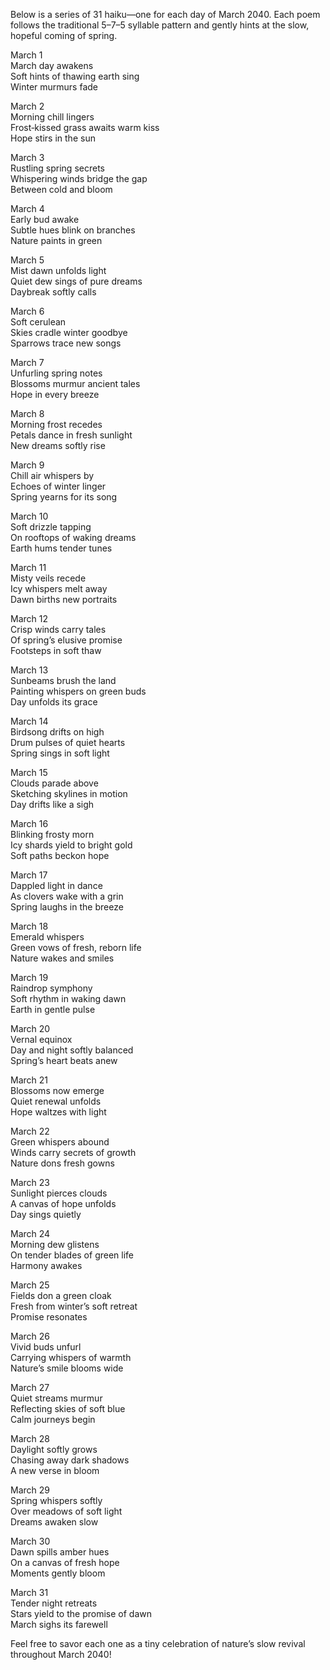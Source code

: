 Below is a series of 31 haiku—one for each day of March 2040. Each poem follows the traditional 5–7–5 syllable pattern and gently hints at the slow, hopeful coming of spring.

March 1  
March day awakens  
Soft hints of thawing earth sing  
Winter murmurs fade

March 2  
Morning chill lingers  
Frost‐kissed grass awaits warm kiss  
Hope stirs in the sun

March 3  
Rustling spring secrets  
Whispering winds bridge the gap  
Between cold and bloom

March 4  
Early bud awake  
Subtle hues blink on branches  
Nature paints in green

March 5  
Mist dawn unfolds light  
Quiet dew sings of pure dreams  
Daybreak softly calls

March 6  
Soft cerulean  
Skies cradle winter goodbye  
Sparrows trace new songs

March 7  
Unfurling spring notes  
Blossoms murmur ancient tales  
Hope in every breeze

March 8  
Morning frost recedes  
Petals dance in fresh sunlight  
New dreams softly rise

March 9  
Chill air whispers by  
Echoes of winter linger  
Spring yearns for its song

March 10  
Soft drizzle tapping  
On rooftops of waking dreams  
Earth hums tender tunes

March 11  
Misty veils recede  
Icy whispers melt away  
Dawn births new portraits

March 12  
Crisp winds carry tales  
Of spring’s elusive promise  
Footsteps in soft thaw

March 13  
Sunbeams brush the land  
Painting whispers on green buds  
Day unfolds its grace

March 14  
Birdsong drifts on high  
Drum pulses of quiet hearts  
Spring sings in soft light

March 15  
Clouds parade above  
Sketching skylines in motion  
Day drifts like a sigh

March 16  
Blinking frosty morn  
Icy shards yield to bright gold  
Soft paths beckon hope

March 17  
Dappled light in dance  
As clovers wake with a grin  
Spring laughs in the breeze

March 18  
Emerald whispers  
Green vows of fresh, reborn life  
Nature wakes and smiles

March 19  
Raindrop symphony  
Soft rhythm in waking dawn  
Earth in gentle pulse

March 20  
Vernal equinox  
Day and night softly balanced  
Spring’s heart beats anew

March 21  
Blossoms now emerge  
Quiet renewal unfolds  
Hope waltzes with light

March 22  
Green whispers abound  
Winds carry secrets of growth  
Nature dons fresh gowns

March 23  
Sunlight pierces clouds  
A canvas of hope unfolds  
Day sings quietly

March 24  
Morning dew glistens  
On tender blades of green life  
Harmony awakes

March 25  
Fields don a green cloak  
Fresh from winter’s soft retreat  
Promise resonates

March 26  
Vivid buds unfurl  
Carrying whispers of warmth  
Nature’s smile blooms wide

March 27  
Quiet streams murmur  
Reflecting skies of soft blue  
Calm journeys begin

March 28  
Daylight softly grows  
Chasing away dark shadows  
A new verse in bloom

March 29  
Spring whispers softly  
Over meadows of soft light  
Dreams awaken slow

March 30  
Dawn spills amber hues  
On a canvas of fresh hope  
Moments gently bloom

March 31  
Tender night retreats  
Stars yield to the promise of dawn  
March sighs its farewell

Feel free to savor each one as a tiny celebration of nature’s slow revival throughout March 2040!
